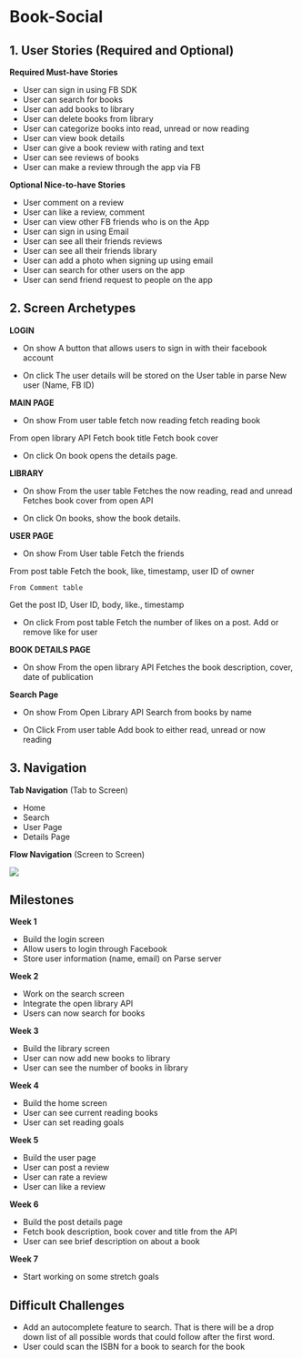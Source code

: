 # Book-Social


## 1. User Stories (Required and Optional)

**Required Must-have Stories**


 * User can sign in using FB SDK
 * User can search for books
 * User can add books to library
 * User can delete books from library
 * User can categorize books into read, unread or now reading
 * User can view  book details
 * User can give a book review with rating and text
 * User can see reviews of books
 * User can make a review through the app via FB


**Optional Nice-to-have Stories**

 * User comment on a review
 * User can like a review, comment 
 * User can view other FB friends who is on the App
 * User can sign in using Email
 * User can see all their friends reviews
 * User can see all their friends library
 * User can add a photo when signing up using email
 * User can search for other users on the app
 * User can send friend request to people on the app

## 2. Screen Archetypes

 **LOGIN**
* On show
A button that allows users to sign in with their facebook account

* On click
The user details will be stored on the User table in parse
New user (Name, FB ID)

**MAIN PAGE**
* On show
From user table 
fetch now reading
fetch reading book

From open library API
Fetch book title
Fetch book cover

* On click 
On book opens the details page.

**LIBRARY**
* On show
From the user table
Fetches the now reading, read and unread
Fetches book cover from open API

* On click
On books, show the book details.

**USER PAGE**
* On show
From User table
Fetch the friends 

From post table
Fetch the book, like, timestamp, user ID of owner

	From Comment table
Get the post ID, User ID, body, like., timestamp 


* On click
From post table
Fetch the number of likes on a post.
Add or remove like for user

**BOOK DETAILS PAGE**
* On show
From the open library API
Fetches the book description, cover, date of publication

**Search Page**
* On show
From Open Library API
Search from books by name

* On Click
From user table
Add book to either read, unread or now reading




## 3. Navigation

**Tab Navigation** (Tab to Screen)

 * Home
 * Search
 * User Page
 * Details Page

**Flow Navigation** (Screen to Screen)

 ![](https://i.imgur.com/wjNwcUS.png)
 
 ## Milestones
 **Week 1**
  * Build the login screen
  * Allow users to login through Facebook 
  * Store user information (name, email) on Parse server

**Week 2**
  * Work on the search screen
  * Integrate the open library API
  * Users can now search for books

**Week 3**
  * Build the library screen
  * User can now add new books to library
  * User can see the number of books in library
 
**Week 4**
  * Build the home screen
  * User can see current reading books
  * User can set reading goals
 
**Week 5**
  * Build the user page
  * User can post a review
  * User can rate a review
  * User can like a review
 
**Week 6**
  * Build the post details page
  * Fetch book description, book cover and title from the API
  * User can see brief description on about a book

**Week 7**
  * Start working on some stretch goals
  
   
## Difficult Challenges
  * Add an autocomplete feature to search. That is there will be a drop down list of all possible words that could follow after the first word.
  * User could scan the ISBN for a book to search for the book
  
